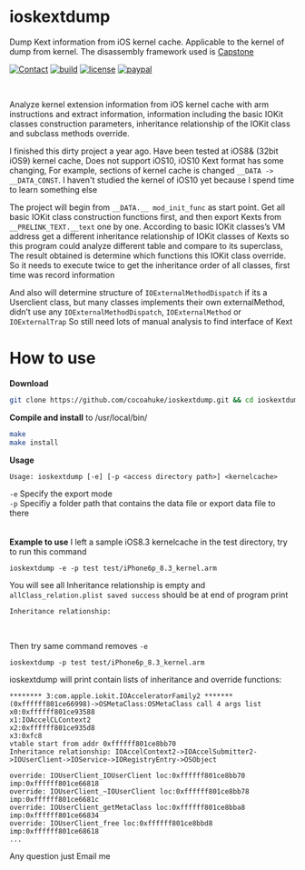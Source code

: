 # ioskextdump
Dump Kext information from iOS kernel cache. Applicable to the kernel of dump from kernel. The disassembly framework used is [Capstone](http://www.capstone-engine.org/)

[![Contact](https://img.shields.io/badge/contact-@cocoahuke-fbb52b.svg?style=flat)](https://twitter.com/cocoahuke) [![build](https://travis-ci.org/cocoahuke/ioskextdump.svg?branch=master)](https://travis-ci.org/cocoahuke/ioskextdump) [![license](https://img.shields.io/badge/license-MIT-blue.svg)](https://github.com/cocoahuke/ioskextdump/blob/master/LICENSE) [![paypal](https://img.shields.io/badge/Donate-PayPal-039ce0.svg)](https://www.paypal.com/cgi-bin/webscr?cmd=_s-xclick&hosted_button_id=EQDXSYW8Z23UY)

<br>

Analyze kernel extension information from iOS kernel cache with arm instructions and extract information, information including the basic IOKit classes construction parameters, inheritance relationship of the IOKit class and subclass methods override.

I finished this dirty project a year ago. Have been tested at iOS8& (32bit iOS9) kernel cache, Does not support iOS10, iOS10 Kext format has some changing, For example, sections of kernel cache is changed `__DATA -> __DATA_CONST`. I haven't studied the kernel of iOS10 yet because I spend time to learn something else

The project will begin from `__DATA.__ mod_init_func` as start point. Get all basic IOKit class construction functions first, and then export Kexts from `__PRELINK_TEXT.__text` one by one. According to basic IOKit classes’s VM address get a different inheritance relationship of IOKit classes of Kexts so this program could analyze different table and compare to its superclass, The result obtained is determine which functions this IOKit class override.
So it needs to execute twice to get the inheritance order of all classes, first time was record information

And also will determine structure of `IOExternalMethodDispatch` if its a Userclient class, but many classes implements their own externalMethod, didn’t use any `IOExternalMethodDispatch`, `IOExternalMethod` or `IOExternalTrap`
 So still need lots of manual analysis to find interface of Kext

# How to use

**Download**
```bash
git clone https://github.com/cocoahuke/ioskextdump.git && cd ioskextdump
```
**Compile and install** to /usr/local/bin/

```bash
make
make install
```
**Usage**
```
Usage: ioskextdump [-e] [-p <access directory path>] <kernelcache>
```
`-e` Specify the export mode  
`-p` Specifiy a folder path that contains the data file or export data file to there  
<br>  
**Example to use**
I left a sample iOS8.3 kernelcache in the test directory, try to run this command  
```
ioskextdump -e -p test test/iPhone6p_8.3_kernel.arm
```
You will see all Inheritance relationship is empty and `allClass_relation.plist saved success` should be at end of program print  
```
Inheritance relationship:
```
<br>

Then try same command removes `-e`
```
ioskextdump -p test test/iPhone6p_8.3_kernel.arm
```
ioskextdump will print contain lists of inheritance and override functions:
```
******** 3:com.apple.iokit.IOAcceleratorFamily2 *******
(0xffffff801ce66998)->OSMetaClass:OSMetaClass call 4 args list
x0:0xffffff801ce93588
x1:IOAccelCLContext2
x2:0xffffff801ce935d8
x3:0xfc8
vtable start from addr 0xffffff801ce8bb70
Inheritance relationship: IOAccelContext2->IOAccelSubmitter2->IOUserClient->IOService->IORegistryEntry->OSObject

override: IOUserClient_IOUserClient loc:0xffffff801ce8bb70 imp:0xffffff801ce66818
override: IOUserClient_~IOUserClient loc:0xffffff801ce8bb78 imp:0xffffff801ce6681c
override: IOUserClient_getMetaClass loc:0xffffff801ce8bba8 imp:0xffffff801ce66834
override: IOUserClient_free loc:0xffffff801ce8bbd8 imp:0xffffff801ce68618
...
```
Any question just Email me

